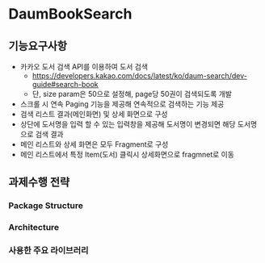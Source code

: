 # DaumBookSearch

## 기능요구사항

  * 카카오 도서 검색 API를 이용하여 도서 검색
    * https://developers.kakao.com/docs/latest/ko/daum-search/dev-guide#search-book
    * 단, size param은 50으로 설정해, page당 50권이 검색되도록 개발
  * 스크롤 시 연속 Paging 기능을 제공해 연속적으로 검색하는 기능 제공
  * 검색 리스트 결과(메인화면) 및 상세 화면으로 구성
  * 상단에 도서명을 입력 할 수 있는 입력창을 제공해 도서명이 변경되면 해당 도서명으로 검색 결과 
  * 메인 리스트와 상세 화면은 모두 Fragment로 구성
  * 메인 리스트에서 특정 Item(도서) 클릭시 상세화면으로 fragmnet로 이동
  
## 과제수행 전략

### Package Structure

### Architecture

### 사용한 주요 라이브러리
